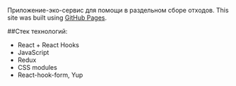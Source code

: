 Приложение-эко-сервис для помощи в раздельном сборе отходов. 
This site was built using [GitHub Pages](https://wild-dino.github.io/InEcology//).

##Стек технологий:
- React + React Hooks
- JavaScript
- Redux
- CSS modules
- React-hook-form, Yup
